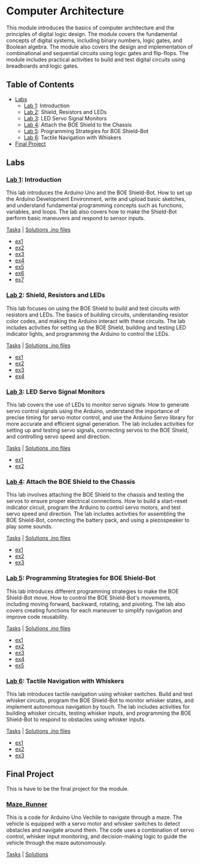 # Computer Architecture

This module introduces the basics of computer architecture and the principles of digital logic design. The module covers the fundamental concepts of digital systems, including binary numbers, logic gates, and Boolean algebra. The module also covers the design and implementation of combinational and sequential circuits using logic gates and flip-flops. The module includes practical activities to build and test digital circuits using breadboards and logic gates.

## Table of Contents

- [Labs](#labs)
    - [Lab 1](#lab-1-introduction): Introduction
    - [Lab 2](#lab-2-shield-resistors-and-leds): Shield, Resistors and LEDs
    - [Lab 3](#lab-3-led-servo-signal-monitors): LED Servo Signal Monitors
    - [Lab 4](#lab-4-attach-the-boe-shield-to-the-chassis): Attach the BOE Shield to the Chassis
    - [Lab 5](#lab-5-programming-strategies-for-boe-shield-bot): Programming Strategies for BOE Shield-Bot
    - [Lab 6](#lab-6-tactile-navigation-with-whiskers): Tactile Navigation with Whiskers
- [Final Project](#final-project)

## Labs

### [Lab 1](Lab1): Introduction

This lab introduces the Arduino Uno and the BOE Shield-Bot. How to set up the Arduino Development Environment, write and upload basic sketches, and understand fundamental programming concepts such as functions, variables, and loops. The lab also covers how to make the Shield-Bot perform basic maneuvers and respond to sensor inputs.

[Tasks](Lab1/Sem2-La1.pdf) | [Solutions .ino files](Lab1)

- [ex1](Lab1/ex1/ex1.ino)
- [ex2](Lab1/ex2/ex2.ino)
- [ex3](Lab1/ex3/ex3.ino)
- [ex4](Lab1/ex4/ex4.ino)
- [ex5](Lab1/ex5/ex5.ino)
- [ex6](Lab1/ex6/ex6.ino)
- [ex7](Lab1/ex7/ex7.ino)

### [Lab 2](Lab2): Shield, Resistors and LEDs

This lab focuses on using the BOE Shield to build and test circuits with resistors and LEDs. The basics of building circuits, understanding resistor color codes, and making the Arduino interact with these circuits. The lab includes activities for setting up the BOE Shield, building and testing LED indicator lights, and programming the Arduino to control the LEDs.

[Tasks](Lab2/Sem2-La2.pdf) | [Solutions .ino files](Lab2)

- [ex1](Lab2/ex1/ex1.ino)
- [ex2](Lab2/ex2/ex2.ino)
- [ex3](Lab2/ex3/ex3.ino)
- [ex4](Lab2/ex4/ex4.ino)

### [Lab 3](Lab3): LED Servo Signal Monitors

This lab covers the use of LEDs to monitor servo signals. How to generate servo control signals using the Arduino, understand the importance of precise timing for servo motor control, and use the Arduino Servo library for more accurate and efficient signal generation. The lab includes activities for setting up and testing servo signals, connecting servos to the BOE Shield, and controlling servo speed and direction.

[Tasks](Lab3/Sem2-La3.pdf) | [Solutions .ino files](Lab3)

- [ex1](Lab3/ex1/ex1.ino)
- [ex2](Lab3/ex2/ex2.ino)

### [Lab 4](Lab4): Attach the BOE Shield to the Chassis

This lab involves attaching the BOE Shield to the chassis and testing the servos to ensure proper electrical connections. How to build a start-reset indicator circuit, program the Arduino to control servo motors, and test servo speed and direction. The lab includes activities for assembling the BOE Shield-Bot, connecting the battery pack, and using a piezospeaker to play some sounds.

[Tasks](Lab4/Sem2-La4.pdf) | [Solutions .ino files](Lab4)

- [ex1](Lab4/ex1/ex1.ino)
- [ex2](Lab4/ex2/ex2.ino)
- [ex3](Lab4/ex3/ex3.ino)

### [Lab 5](Lab5): Programming Strategies for BOE Shield-Bot

This lab introduces different programming strategies to make the BOE Shield-Bot move. How to control the BOE Shield-Bot's movements, including moving forward, backward, rotating, and pivoting. The lab also covers creating functions for each maneuver to simplify navigation and improve code reusability.

[Tasks](Lab5/Sem2-La5.pdf) | [Solutions .ino files](Lab5)

- [ex1](Lab5/ex1/ex1.ino)
- [ex2](Lab5/ex2/ex2.ino)
- [ex3](Lab5/ex3/ex3.ino)
- [ex4](Lab5/ex4/ex4.ino)
- [ex5](Lab5/ex5/ex5.ino)

### [Lab 6](Lab6): Tactile Navigation with Whiskers

This lab introduces tactile navigation using whisker switches. Build and test whisker circuits, program the BOE Shield-Bot to monitor whisker states, and implement autonomous navigation by touch. The lab includes activities for building whisker circuits, testing whisker inputs, and programming the BOE Shield-Bot to respond to obstacles using whisker inputs.

[Tasks](Lab6/Sem2-La6.pdf) | [Solutions .ino files](Lab6)

- [ex1](Lab6/ex1/ex1.ino)
- [ex2](Lab6/ex2/ex2.ino)
- [ex3](Lab6/ex3/ex3.ino)

## Final Project

This is have to be the final project for the module.

### [Maze_Runner](Final%20Project)

This is a code for Arduino Uno Vechile to navigate through a maze. The vehicle is equipped with a servo motor and whisker switches to detect obstacles and navigate around them. The code uses a combination of servo control, whisker input monitoring, and decision-making logic to guide the vehicle through the maze autonomously.

[Tasks](FinalProject/FinalProject.pdf) | [Solutions](FinalProject/Maze_Runner/Maze_Runner.ino)
